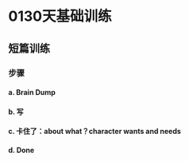 # 0130天基础训练

## 短篇训练

### 步骤

#### a. Brain Dump

#### b. 写

#### c. 卡住了：about what？character wants and needs

#### d. Done
